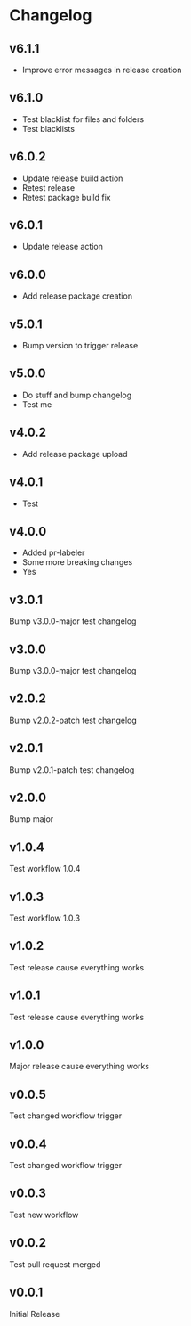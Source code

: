 # Changelog

## v6.1.1

* Improve error messages in release creation

## v6.1.0

* Test blacklist for files and folders
* Test blacklists

## v6.0.2

* Update release build action
* Retest release
* Retest package build fix

## v6.0.1

* Update release action

## v6.0.0

* Add release package creation

## v5.0.1

* Bump version to trigger release

## v5.0.0

* Do stuff and bump changelog
* Test me

## v4.0.2

* Add release package upload

## v4.0.1

* Test

## v4.0.0

* Added pr-labeler
* Some more breaking changes
* Yes

## v3.0.1

Bump v3.0.0-major test changelog

## v3.0.0

Bump v3.0.0-major test changelog

## v2.0.2

Bump v2.0.2-patch test changelog

## v2.0.1

Bump v2.0.1-patch test changelog

## v2.0.0

Bump major

## v1.0.4

Test workflow 1.0.4

## v1.0.3

Test workflow 1.0.3

## v1.0.2

Test release cause everything works

## v1.0.1

Test release cause everything works

## v1.0.0

Major release cause everything works

## v0.0.5

Test changed workflow trigger

## v0.0.4

Test changed workflow trigger

## v0.0.3

Test new workflow

## v0.0.2

Test pull request merged  

## v0.0.1

Initial Release